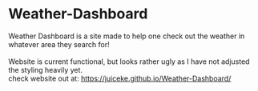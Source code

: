# Weather-Dashboard
Weather Dashboard is a site made to help one check out the weather in whatever area they search for! <br>
<br>
Website is current functional, but looks rather ugly as I have not adjusted the styling heavily yet. <br>
check website out at:
https://juiceke.github.io/Weather-Dashboard/
